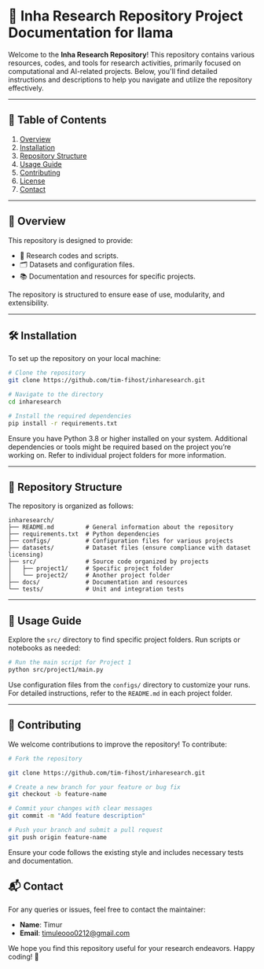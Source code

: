 # 🚀 Inha Research Repository Project Documentation for llama

Welcome to the **Inha Research Repository**! This repository contains various resources, codes, and tools for research activities, primarily focused on computational and AI-related projects. Below, you'll find detailed instructions and descriptions to help you navigate and utilize the repository effectively.

---

## 🌟 Table of Contents

1. [Overview](#overview)
2. [Installation](#installation)
3. [Repository Structure](#repository-structure)
4. [Usage Guide](#usage-guide)
5. [Contributing](#contributing)
6. [License](#license)
7. [Contact](#contact)

---

## 📖 Overview

This repository is designed to provide:
- 📜 Research codes and scripts.
- 🗂️ Datasets and configuration files.
- 📚 Documentation and resources for specific projects.

The repository is structured to ensure ease of use, modularity, and extensibility.

---

## 🛠️ Installation

To set up the repository on your local machine:

```bash
# Clone the repository
git clone https://github.com/tim-fihost/inharesearch.git

# Navigate to the directory
cd inharesearch

# Install the required dependencies
pip install -r requirements.txt
```

Ensure you have Python 3.8 or higher installed on your system. Additional dependencies or tools might be required based on the project you’re working on. Refer to individual project folders for more information.

---

## 📂 Repository Structure

The repository is organized as follows:

```plaintext
inharesearch/
├── README.md         # General information about the repository
├── requirements.txt  # Python dependencies
├── configs/          # Configuration files for various projects
├── datasets/         # Dataset files (ensure compliance with dataset licensing)
├── src/              # Source code organized by projects
│   ├── project1/     # Specific project folder
│   └── project2/     # Another project folder
├── docs/             # Documentation and resources
└── tests/            # Unit and integration tests
```


---

## 🚀 Usage Guide

Explore the `src/` directory to find specific project folders. Run scripts or notebooks as needed:

```bash
# Run the main script for Project 1
python src/project1/main.py
```

Use configuration files from the `configs/` directory to customize your runs. For detailed instructions, refer to the `README.md` in each project folder.

---

## 🤝 Contributing

We welcome contributions to improve the repository! To contribute:

```bash
# Fork the repository

git clone https://github.com/tim-fihost/inharesearch.git

# Create a new branch for your feature or bug fix
git checkout -b feature-name

# Commit your changes with clear messages
git commit -m "Add feature description"

# Push your branch and submit a pull request
git push origin feature-name
```

Ensure your code follows the existing style and includes necessary tests and documentation.


## 📬 Contact

For any queries or issues, feel free to contact the maintainer:
- **Name**: Timur
- **Email**: [timuleooo0212@gmail.com](mailto:timuleooo@gmail.com)

We hope you find this repository useful for your research endeavors. Happy coding! 🎉

